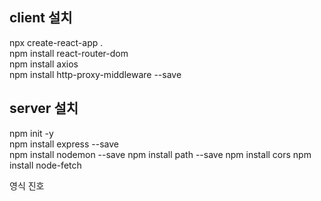 ## client 설치
npx create-react-app .   
npm install react-router-dom   
npm install axios   
npm install http-proxy-middleware --save   

## server 설치
npm init -y    
npm install express --save   
npm install nodemon --save
npm install path --save
npm install cors
npm install node-fetch

영식
진호
